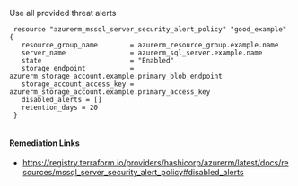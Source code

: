 
Use all provided threat alerts

```hcl
 resource "azurerm_mssql_server_security_alert_policy" "good_example" {
   resource_group_name        = azurerm_resource_group.example.name
   server_name                = azurerm_sql_server.example.name
   state                      = "Enabled"
   storage_endpoint           = azurerm_storage_account.example.primary_blob_endpoint
   storage_account_access_key = azurerm_storage_account.example.primary_access_key
   disabled_alerts = []
   retention_days = 20
 }
 
```

#### Remediation Links
 - https://registry.terraform.io/providers/hashicorp/azurerm/latest/docs/resources/mssql_server_security_alert_policy#disabled_alerts

